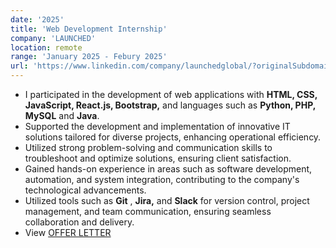 ```yaml
---
date: '2025'
title: 'Web Development Internship'
company: 'LAUNCHED'
location: remote
range: 'January 2025 - Febury 2025'
url: 'https://www.linkedin.com/company/launchedglobal/?originalSubdomain=in'
---
```


- I participated in the development of web applications with **HTML, CSS, JavaScript, React.js, Bootstrap,** and languages ​​such as **Python, PHP, MySQL** and **Java**.
- Supported the development and implementation of innovative IT solutions tailored for diverse projects, enhancing operational efficiency.
- Utilized strong problem-solving and communication skills to troubleshoot and optimize solutions, ensuring client satisfaction.
- Gained hands-on experience in areas such as software development, automation, and system integration, contributing to the company's technological advancements.
- Utilized tools such as **Git** , **Jira,** and **Slack** for version control, project management, and team communication, ensuring seamless collaboration and delivery.
- View [OFFER LETTER](https://drive.google.com/file/d/1guLs6WaJDh_Z1OXrv3sOLbYVher-cLWT/view?usp=drive_link)
